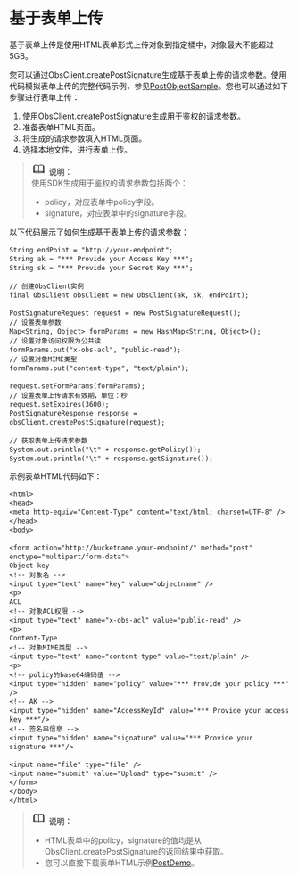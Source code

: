 # 基于表单上传<a name="obs_21_0612"></a>

基于表单上传是使用HTML表单形式上传对象到指定桶中，对象最大不能超过5GB。

您可以通过ObsClient.createPostSignature生成基于表单上传的请求参数。使用代码模拟表单上传的完整代码示例，参见[PostObjectSample](https://obssdk.obs.cn-north-1.myhuaweicloud.com/sample/java/PostObjectSample.zip)。您也可以通过如下步骤进行表单上传：

1.  使用ObsClient.createPostSignature生成用于鉴权的请求参数。
2.  准备表单HTML页面。
3.  将生成的请求参数填入HTML页面。
4.  选择本地文件，进行表单上传。

>![](public_sys-resources/icon-note.gif) **说明：**   
>使用SDK生成用于鉴权的请求参数包括两个：  
>-   policy，对应表单中policy字段。  
>-   signature，对应表单中的signature字段。  

以下代码展示了如何生成基于表单上传的请求参数：

```
String endPoint = "http://your-endpoint";
String ak = "*** Provide your Access Key ***";
String sk = "*** Provide your Secret Key ***";

// 创建ObsClient实例
final ObsClient obsClient = new ObsClient(ak, sk, endPoint);

PostSignatureRequest request = new PostSignatureRequest();
// 设置表单参数
Map<String, Object> formParams = new HashMap<String, Object>();
// 设置对象访问权限为公共读
formParams.put("x-obs-acl", "public-read");
// 设置对象MIME类型
formParams.put("content-type", "text/plain");

request.setFormParams(formParams);
// 设置表单上传请求有效期，单位：秒
request.setExpires(3600);
PostSignatureResponse response = obsClient.createPostSignature(request);

// 获取表单上传请求参数
System.out.println("\t" + response.getPolicy());
System.out.println("\t" + response.getSignature());
```

示例表单HTML代码如下：

```
<html>
<head>
<meta http-equiv="Content-Type" content="text/html; charset=UTF-8" />
</head>
<body>

<form action="http://bucketname.your-endpoint/" method="post" enctype="multipart/form-data">
Object key
<!-- 对象名 -->
<input type="text" name="key" value="objectname" />
<p>
ACL
<!-- 对象ACL权限 -->
<input type="text" name="x-obs-acl" value="public-read" />
<p>
Content-Type
<!-- 对象MIME类型 -->
<input type="text" name="content-type" value="text/plain" />
<p>
<!-- policy的base64编码值 -->
<input type="hidden" name="policy" value="*** Provide your policy ***" />
<!-- AK -->
<input type="hidden" name="AccessKeyId" value="*** Provide your access key ***"/>
<!-- 签名串信息 -->
<input type="hidden" name="signature" value="*** Provide your signature ***"/>

<input name="file" type="file" />
<input name="submit" value="Upload" type="submit" />
</form>
</body>
</html>
```

>![](public_sys-resources/icon-note.gif) **说明：**   
>-   HTML表单中的policy，signature的值均是从ObsClient.createPostSignature的返回结果中获取。  
>-   您可以直接下载表单HTML示例[PostDemo](https://obssdk.obs.cn-north-1.myhuaweicloud.com/sample/java/PostDemo.zip)。  

